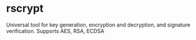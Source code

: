# rscrypt
Universal tool for key generation, encryption and decryption, and signature verification. Supports AES, RSA, ECDSA
